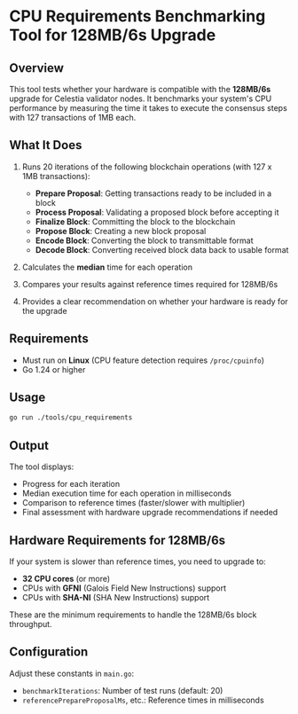 # CPU Requirements Benchmarking Tool for 128MB/6s Upgrade

## Overview

This tool tests whether your hardware is compatible with the **128MB/6s** upgrade for Celestia validator nodes. It benchmarks your system's CPU performance by measuring the time it takes to execute the consensus steps with 127 transactions of 1MB each.

## What It Does

1. Runs 20 iterations of the following blockchain operations (with 127 x 1MB transactions):
   - **Prepare Proposal**: Getting transactions ready to be included in a block
   - **Process Proposal**: Validating a proposed block before accepting it
   - **Finalize Block**: Committing the block to the blockchain
   - **Propose Block**: Creating a new block proposal
   - **Encode Block**: Converting the block to transmittable format
   - **Decode Block**: Converting received block data back to usable format

2. Calculates the **median** time for each operation

3. Compares your results against reference times required for 128MB/6s

4. Provides a clear recommendation on whether your hardware is ready for the upgrade

## Requirements

- Must run on **Linux** (CPU feature detection requires `/proc/cpuinfo`)
- Go 1.24 or higher

## Usage

```bash
go run ./tools/cpu_requirements
```

## Output

The tool displays:
- Progress for each iteration
- Median execution time for each operation in milliseconds
- Comparison to reference times (faster/slower with multiplier)
- Final assessment with hardware upgrade recommendations if needed

## Hardware Requirements for 128MB/6s

If your system is slower than reference times, you need to upgrade to:
- **32 CPU cores** (or more)
- CPUs with **GFNI** (Galois Field New Instructions) support
- CPUs with **SHA-NI** (SHA New Instructions) support

These are the minimum requirements to handle the 128MB/6s block throughput.

## Configuration

Adjust these constants in `main.go`:
- `benchmarkIterations`: Number of test runs (default: 20)
- `referencePrepareProposalMs`, etc.: Reference times in milliseconds
